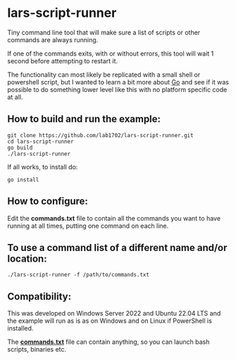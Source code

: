 # lars-script-runner

Tiny command line tool that will make sure a list of scripts or other commands are always running.

If one of the commands exits, with or without errors, this tool will wait 1 second before attempting to restart it.

The functionality can most likely be replicated with a small shell or powershell script,
but I wanted to learn a bit more about [Go](https://go.dev/) and see if it was possible to do something lower level like this with
no platform specific code at all.

## How to build and run the example:

    git clone https://github.com/lab1702/lars-script-runner.git
    cd lars-script-runner
    go build
    ./lars-script-runner

If all works, to install do:

    go install

## How to configure:

Edit the **commands.txt** file to contain all the commands you want to have running at all times, putting one command on each line.

## To use a command list of a different name and/or location:

    ./lars-script-runner -f /path/to/commands.txt

## Compatibility:

This was developed on Windows Server 2022 and Ubuntu 22.04 LTS and the example will run as is as on Windows and on Linux if PowerShell is installed.

The **[commands.txt](commands.txt)** file can contain anything, so you can launch bash scripts, binaries etc.
